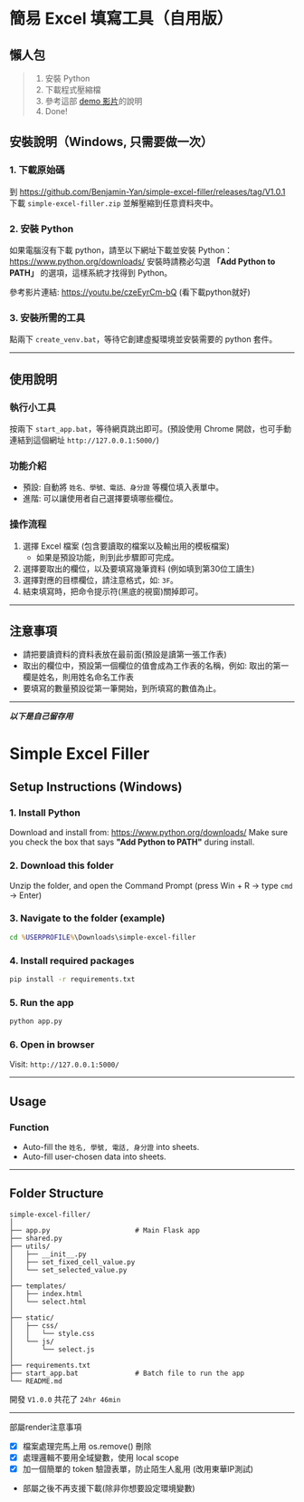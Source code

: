 # 簡易 Excel 填寫工具（自用版）

## 懶人包
> 1. 安裝 Python  
> 2. 下載程式壓縮檔  
> 3. 參考這部 [demo 影片](https://youtu.be/Z9ull5nU5Ok)的說明  
> 4. Done!

## 安裝說明（Windows, 只需要做一次）

### 1. 下載原始碼
到 https://github.com/Benjamin-Yan/simple-excel-filler/releases/tag/V1.0.1 下載 `simple-excel-filler.zip` 並解壓縮到任意資料夾中。

### 2. 安裝 Python
如果電腦沒有下載 python，請至以下網址下載並安裝 Python：https://www.python.org/downloads/
安裝時請務必勾選 **「Add Python to PATH」** 的選項，這樣系統才找得到 Python。

參考影片連結: https://youtu.be/czeEyrCm-bQ (看下載python就好)

### 3. 安裝所需的工具
點兩下 `create_venv.bat`，等待它創建虛擬環境並安裝需要的 python 套件。

---

## 使用說明

### 執行小工具
按兩下 `start_app.bat`，等待網頁跳出即可。(預設使用 Chrome 開啟，也可手動連結到這個網址 `http://127.0.0.1:5000/`)

### 功能介紹
- 預設: 自動將 `姓名、學號、電話、身分證` 等欄位填入表單中。
- 進階: 可以讓使用者自己選擇要填哪些欄位。

### 操作流程
1. 選擇 Excel 檔案 (包含要讀取的檔案以及輸出用的模板檔案)
   - 如果是預設功能，則到此步驟即可完成。
2. 選擇要取出的欄位，以及要填寫幾筆資料 (例如填到第30位工讀生)
3. 選擇對應的目標欄位，請注意格式，如: `3F`。
4. 結束填寫時，把命令提示符(黑底的視窗)關掉即可。

---

## 注意事項
- 請把要讀資料的資料表放在最前面(預設是讀第一張工作表)
- 取出的欄位中，預設第一個欄位的值會成為工作表的名稱，例如: 取出的第一欄是姓名，則用姓名命名工作表
- 要填寫的數量預設從第一筆開始，到所填寫的數值為止。


------------------------------------------------------------------------------------------------------

***以下是自己留存用***

# Simple Excel Filler

## Setup Instructions (Windows)

### 1. Install Python
Download and install from: https://www.python.org/downloads/
Make sure you check the box that says **"Add Python to PATH"** during install.

### 2. Download this folder
Unzip the folder, and open the Command Prompt (press Win + R → type `cmd` → Enter)

### 3. Navigate to the folder (example)
```cmd
cd %USERPROFILE%\Downloads\simple-excel-filler
```

### 4. Install required packages
```cmd
pip install -r requirements.txt
```

### 5. Run the app
```cmd
python app.py
```

### 6. Open in browser
Visit: `http://127.0.0.1:5000/`

---

## Usage

### Function
- Auto-fill the `姓名, 學號, 電話, 身分證` into sheets.
- Auto-fill user-chosen data into sheets.

---

## Folder Structure
```
simple-excel-filler/
│
├── app.py                     # Main Flask app
├── shared.py
├── utils/
│   ├── __init__.py
│   ├── set_fixed_cell_value.py
│   └── set_selected_value.py
│
├── templates/
│   ├── index.html
│   └── select.html
│
├── static/
│   ├── css/
│   │   └── style.css
│   └── js/
│       └── select.js
│
├── requirements.txt
├── start_app.bat              # Batch file to run the app
└── README.md
```

開發 `V1.0.0` 共花了 `24hr 46min`

---

部屬render注意事項
- [x] 檔案處理完馬上用 os.remove() 刪除
- [x] 處理邏輯不要用全域變數，使用 local scope
- [x] 加一個簡單的 token 驗證表單，防止陌生人亂用 (改用東華IP測試)
- 部屬之後不再支援下載(除非你想要設定環境變數)

